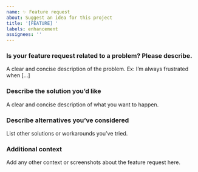 ```yaml
---
name: ✨ Feature request
about: Suggest an idea for this project
title: '[FEATURE] '
labels: enhancement
assignees: ''
---
```


### Is your feature request related to a problem? Please describe.

A clear and concise description of the problem. Ex: I’m always frustrated when [...]

### Describe the solution you’d like

A clear and concise description of what you want to happen.

### Describe alternatives you’ve considered

List other solutions or workarounds you’ve tried.

### Additional context

Add any other context or screenshots about the feature request here.
